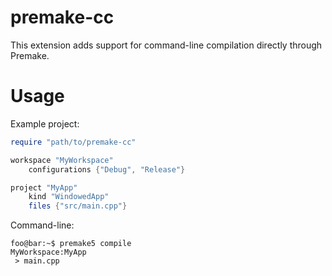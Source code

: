# premake-cc
This extension adds support for command-line compilation directly through Premake.

# Usage
Example project:
```lua
require "path/to/premake-cc"

workspace "MyWorkspace"
	configurations {"Debug", "Release"}

project "MyApp"
	kind "WindowedApp"
	files {"src/main.cpp"}
```
Command-line:
```
foo@bar:~$ premake5 compile
MyWorkspace:MyApp
 > main.cpp
```

